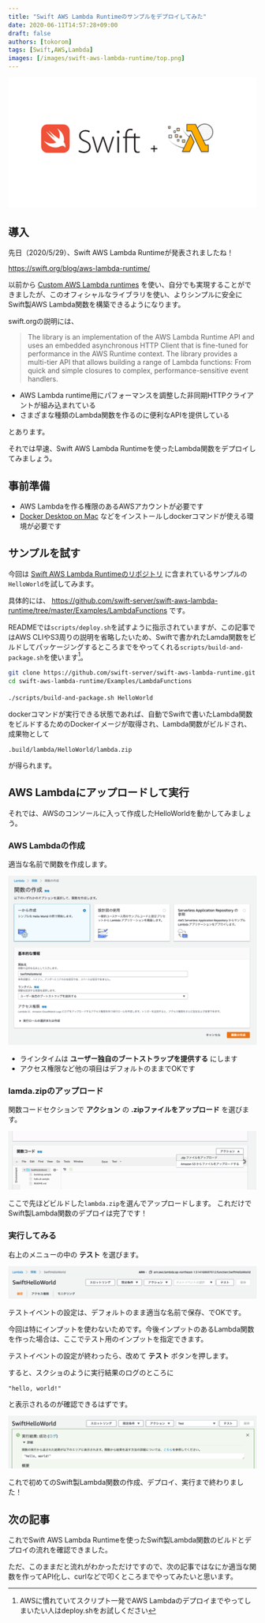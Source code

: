 ```yaml
---
title: "Swift AWS Lambda Runtimeのサンプルをデプロイしてみた"
date: 2020-06-11T14:57:28+09:00
draft: false
authors: [tokorom]
tags: [Swift,AWS,Lambda]
images: [/images/swift-aws-lambda-runtime/top.png]
---
```


![image](/images/swift-aws-lambda-runtime/top.png)

## 導入

先日（2020/5/29）、Swift AWS Lambda Runtimeが発表されましたね！

https://swift.org/blog/aws-lambda-runtime/

以前から [Custom AWS Lambda runtimes](https://docs.aws.amazon.com/lambda/latest/dg/runtimes-custom.html) を使い、自分でも実現することができましたが、このオフィシャルなライブラリを使い、よりシンプルに安全にSwift製AWS Lambda関数を構築できるようになります。

swift.orgの説明には、

> The library is an implementation of the AWS Lambda Runtime API and uses an embedded asynchronous HTTP Client that is fine-tuned for performance in the AWS Runtime context. The library provides a multi-tier API that allows building a range of Lambda functions: From quick and simple closures to complex, performance-sensitive event handlers.

- AWS Lambda runtime用にパフォーマンスを調整した非同期HTTPクライアントが組み込まれている
- さまざまな種類のLambda関数を作るのに便利なAPIを提供している

とあります。

それでは早速、Swift AWS Lambda Runtimeを使ったLambda関数をデプロイしてみましょう。

## 事前準備

- AWS Lambdaを作る権限のあるAWSアカウントが必要です
- [Docker Desktop on Mac](https://docs.docker.com/docker-for-mac/install/) などをインストールしdockerコマンドが使える環境が必要です

## サンプルを試す

今回は [Swift AWS Lambda Runtimeのリポジトリ](https://github.com/swift-server/swift-aws-lambda-runtime) に含まれているサンプルの`HelloWorld`を試してみます。

具体的には、 https://github.com/swift-server/swift-aws-lambda-runtime/tree/master/Examples/LambdaFunctions です。

READMEでは`scripts/deploy.sh`を試すように指示されていますが、この記事ではAWS CLIやS3周りの説明を省略したいため、Swiftで書かれたLamda関数をビルドしてパッケージングするところまでをやってくれる`scripts/build-and-package.sh`を使います[^aws]。

[^aws]: AWSに慣れていてスクリプト一発でAWS Lambdaのデプロイまでやってしまいたい人はdeploy.shをお試しください

```sh
git clone https://github.com/swift-server/swift-aws-lambda-runtime.git
cd swift-aws-lambda-runtime/Examples/LambdaFunctions

./scripts/build-and-package.sh HelloWorld
```

dockerコマンドが実行できる状態であれば、自動でSwiftで書いたLambda関数をビルドするためのDockerイメージが取得され、Lambda関数がビルドされ、成果物として

```
.build/lambda/HelloWorld/lambda.zip
```

が得られます。


## AWS Lambdaにアップロードして実行

それでは、AWSのコンソールに入って作成したHelloWorldを動かしてみましょう。

### AWS Lambdaの作成

適当な名前で関数を作成します。

![image](/images/swift-aws-lambda-runtime/create-lambda.png)

- ラインタイムは **ユーザー独自のブートストラップを提供する** にします
- アクセス権限など他の項目はデフォルトのままでOKです

### lamda.zipのアップロード

関数コードセクションで **アクション** の **.zipファイルをアップロード** を選びます。

![image](/images/swift-aws-lambda-runtime/upload-zip.png)

ここで先ほどビルドした`lambda.zip`を選んでアップロードします。
これだけでSwift製Lambda関数のデプロイは完了です！

### 実行してみる

右上のメニューの中の **テスト** を選びます。

![image](/images/swift-aws-lambda-runtime/create-test.png)

テストイベントの設定は、デフォルトのまま適当な名前で保存、でOKです。

今回は特にインプットを使わないためです。今後インプットのあるLambda関数を作った場合は、ここでテスト用のインプットを指定できます。

テストイベントの設定が終わったら、改めて **テスト** ボタンを押します。

すると、スクショのように実行結果のログのところに

```
"hello, world!"
```

と表示されるのが確認できるはずです。

![image](/images/swift-aws-lambda-runtime/result.png)

これで初めてのSwift製Lambda関数の作成、デプロイ、実行まで終わりました！

## 次の記事

これでSwift AWS Lambda Runtimeを使ったSwift製Lambda関数のビルドとデプロイの流れを確認できました。

ただ、このままだと流れがわかっただけですので、次の記事ではなにか適当な関数を作ってAPI化し、curlなどで叩くところまでやってみたいと思います。




